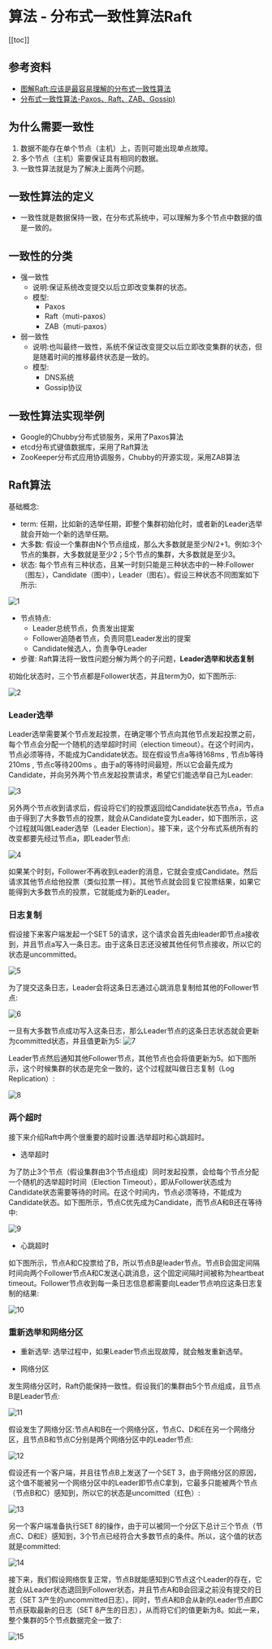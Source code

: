 # 算法 - 分布式一致性算法Raft

[[toc]]

## 参考资料

* [图解Raft:应该是最容易理解的分布式一致性算法](https://www.jianshu.com/p/5b25b019eebb)
* [分布式一致性算法-Paxos、Raft、ZAB、Gossip)](https://zhuanlan.zhihu.com/p/130332285)

## 为什么需要一致性

1. 数据不能存在单个节点（主机）上，否则可能出现单点故障。
2. 多个节点（主机）需要保证具有相同的数据。
3. 一致性算法就是为了解决上面两个问题。

## 一致性算法的定义

* 一致性就是数据保持一致，在分布式系统中，可以理解为多个节点中数据的值是一致的。

## 一致性的分类
* 强一致性
    * 说明:保证系统改变提交以后立即改变集群的状态。
    * 模型:
        * Paxos
        * Raft（muti-paxos）
        * ZAB（muti-paxos）
* 弱一致性
    * 说明:也叫最终一致性，系统不保证改变提交以后立即改变集群的状态，但是随着时间的推移最终状态是一致的。
    * 模型:
        * DNS系统
        * Gossip协议

## 一致性算法实现举例

* Google的Chubby分布式锁服务，采用了Paxos算法
* etcd分布式键值数据库，采用了Raft算法
* ZooKeeper分布式应用协调服务，Chubby的开源实现，采用ZAB算法

## Raft算法

基础概念:

* term: 任期，比如新的选举任期，即整个集群初始化时，或者新的Leader选举就会开始一个新的选举任期。
* 大多数: 假设一个集群由N个节点组成，那么大多数就是至少N/2+1。例如:3个节点的集群，大多数就是至少2；5个节点的集群，大多数就是至少3。
* 状态: 每个节点有三种状态，且某一时刻只能是三种状态中的一种:Follower（图左），Candidate（图中），Leader（图右）。假设三种状态不同图案如下所示:

![1](/_images/algorithm/distribute/raft/node_status.png)

* 节点特点:
    * Leader总统节点，负责发出提案
    * Follower追随者节点，负责同意Leader发出的提案
    * Candidate候选人，负责争夺Leader 
* 步骤: Raft算法将一致性问题分解为两个的子问题，**Leader选举和状态复制**

初始化状态时，三个节点都是Follower状态，并且term为0，如下图所示:

![2](/_images/algorithm/distribute/raft/init.png)

### Leader选举

Leader选举需要某个节点发起投票，在确定哪个节点向其他节点发起投票之前，每个节点会分配一个随机的选举超时时间（election timeout）。在这个时间内，节点必须等待，不能成为Candidate状态。现在假设节点a等待168ms , 节点b等待210ms , 节点c等待200ms 。由于a的等待时间最短，所以它会最先成为Candidate，并向另外两个节点发起投票请求，希望它们能选举自己为Leader:

![3](/_images/algorithm/distribute/raft/vote.png)

另外两个节点收到请求后，假设将它们的投票返回给Candidate状态节点a，节点a由于得到了大多数节点的投票，就会从Candidate变为Leader，如下图所示，这个过程就叫做Leader选举（Leader Election）。接下来，这个分布式系统所有的改变都要先经过节点a，即Leader节点:

![4](/_images/algorithm/distribute/raft/Leader_node.png)

如果某个时刻，Follower不再收到Leader的消息，它就会变成Candidate。然后请求其他节点给他投票（类似拉票一样）。其他节点就会回复它投票结果，如果它能得到大多数节点的投票，它就能成为新的Leader。

### 日志复制

假设接下来客户端发起一个SET 5的请求，这个请求会首先由leader即节点a接收到，并且节点a写入一条日志。由于这条日志还没被其他任何节点接收，所以它的状态是uncommitted。

![5](/_images/algorithm/distribute/raft/receive_request.png)

为了提交这条日志，Leader会将这条日志通过心跳消息复制给其他的Follower节点:

![6](/_images/algorithm/distribute/raft/copy_message.png)

一旦有大多数节点成功写入这条日志，那么Leader节点的这条日志状态就会更新为committed状态，并且值更新为5:
![7](/_images/algorithm/distribute/raft/Leader_update.png)


Leader节点然后通知其他Follower节点，其他节点也会将值更新为5。如下图所示，这个时候集群的状态是完全一致的，这个过程就叫做日志复制（Log Replication）:

![8](/_images/algorithm/distribute/raft/Follower_update.png)

### 两个超时

接下来介绍Raft中两个很重要的超时设置:选举超时和心跳超时。

* 选举超时

为了防止3个节点（假设集群由3个节点组成）同时发起投票，会给每个节点分配一个随机的选举超时时间（Election Timeout），即从Follower状态成为Candidate状态需要等待的时间。在这个时间内，节点必须等待，不能成为Candidate状态。如下图所示，节点C优先成为Candidate，而节点A和B还在等待中:

![9](/_images/algorithm/distribute/raft/election_timeout.png)

* 心跳超时

如下图所示，节点A和C投票给了B，所以节点B是leader节点。节点B会固定间隔时间向两个Follower节点A和C发送心跳消息，这个固定间隔时间被称为heartbeat timeout。Follower节点收到每一条日志信息都需要向Leader节点响应这条日志复制的结果:

![10](/_images/algorithm/distribute/raft/heartbeat_timeout.png)

### 重新选举和网络分区

* 重新选举: 选举过程中，如果Leader节点出现故障，就会触发重新选举。

* 网络分区

发生网络分区时，Raft仍能保持一致性。假设我们的集群由5个节点组成，且节点B是Leader节点:

![11](/_images/algorithm/distribute/raft/Five_node_cluster.png)


假设发生了网络分区:节点A和B在一个网络分区，节点C、D和E在另一个网络分区，且节点B和节点C分别是两个网络分区中的Leader节点:

![12](/_images/algorithm/distribute/raft/network_partition_occurred.png)

假设还有一个客户端，并且往节点B上发送了一个SET 3，由于网络分区的原因，这个值不能被另一个网络分区中的Leader即节点C拿到，它最多只能被两个节点（节点B和C）感知到，所以它的状态是uncomitted（红色）:

![13](/_images/algorithm/distribute/raft/network_partition_operation_1.png)

另一个客户端准备执行SET 8的操作，由于可以被同一个分区下总计三个节点（节点C、D和E）感知到，3个节点已经符合大多数节点的条件。所以，这个值的状态就是committed:

![14](/_images/algorithm/distribute/raft/network_partition_operation_2.png)

接下来，我们假设网络恢复正常，节点B就能感知到C节点这个Leader的存在，它就会从Leader状态退回到Follower状态，并且节点A和B会回滚之前没有提交的日志（SET 3产生的uncommitted日志）。同时，节点A和B会从新的Leader节点即C节点获取最新的日志（SET 8产生的日志），从而将它们的值更新为8。如此一来，整个集群的5个节点数据完全一致了:

![15](/_images/algorithm/distribute/raft/partition_network_recovery.png)